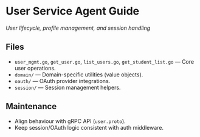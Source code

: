 # User Service Agent Guide
*User lifecycle, profile management, and session handling*

## Files
- `user_mgmt.go`, `get_user.go`, `list_users.go`, `get_student_list.go` — Core user operations.
- `domain/` — Domain-specific utilities (value objects).
- `oauth/` — OAuth provider integrations.
- `session/` — Session management helpers.

## Maintenance
- Align behaviour with gRPC API (`user.proto`).
- Keep session/OAuth logic consistent with auth middleware.

